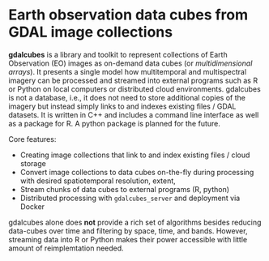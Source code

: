 # Earth observation data cubes from GDAL image collections

**gdalcubes** is a library and toolkit to represent collections of Earth Observation (EO) images
as on-demand data cubes (or _multidimensional arrays_). It presents a single model how multitemporal and multispectral 
imagery can be processed and streamed into external programs such as R or Python on local computers or distributed cloud environments. 
gdalcubes is not a database, i.e., it does not need to store additional copies of the imagery but instead
simply links to and indexes existing files / GDAL datasets. It is written in C++ and includes a command line interface as well as a package for R. A python  package is
planned for the future.

Core features:

- Creating image collections that link to and index existing files / cloud storage 
- Convert image collections to data cubes on-the-fly during processing with desired spatiotemporal resolution, extent, 
- Stream chunks of data cubes to external programs (R, python)
- Distributed processing with `gdalcubes_server` and deployment via Docker


gdalcubes alone does **not** provide a rich set of algorithms besides reducing data-cubes over time and filtering by space, time, and bands. However, 
streaming data into R or Python makes their power accessible with little amount of reimplemtation needed.



   